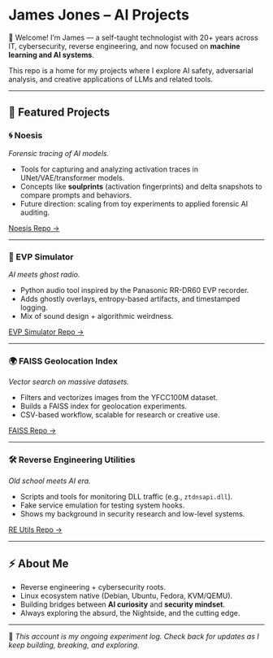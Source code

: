 # James Jones – AI Projects👋 Welcome! I’m James — a self-taught technologist with 20+ years across IT, cybersecurity, reverse engineering, and now focused on **machine learning and AI systems**.  This repo is a home for my projects where I explore AI safety, adversarial analysis, and creative applications of LLMs and related tools.  ---## 🔬 Featured Projects### 🌀 Noesis*Forensic tracing of AI models.*  - Tools for capturing and analyzing activation traces in UNet/VAE/transformer models.  - Concepts like **soulprints** (activation fingerprints) and delta snapshots to compare prompts and behaviors.  - Future direction: scaling from toy experiments to applied forensic AI auditing.  [Noesis Repo →](./Noesis)---### 👻 EVP Simulator*AI meets ghost radio.*  - Python audio tool inspired by the Panasonic RR-DR60 EVP recorder.  - Adds ghostly overlays, entropy-based artifacts, and timestamped logging.  - Mix of sound design + algorithmic weirdness.  [EVP Simulator Repo →](./EVP-Simulator)---### 🌍 FAISS Geolocation Index*Vector search on massive datasets.*  - Filters and vectorizes images from the YFCC100M dataset.  - Builds a FAISS index for geolocation experiments.  - CSV-based workflow, scalable for research or creative use.  [FAISS Repo →](./FAISS-Geolocation)---### 🛠️ Reverse Engineering Utilities*Old school meets AI era.*  - Scripts and tools for monitoring DLL traffic (e.g., `ztdnsapi.dll`).  - Fake service emulation for testing system hooks.  - Shows my background in security research and low-level systems.  [RE Utils Repo →](./Reverse-Engineering-Utils)---## ⚡ About Me- Reverse engineering + cybersecurity roots.  - Linux ecosystem native (Debian, Ubuntu, Fedora, KVM/QEMU).  - Building bridges between **AI curiosity** and **security mindset**.  - Always exploring the absurd, the Nightside, and the cutting edge.  ---🖤 *This account is my ongoing experiment log. Check back for updates as I keep building, breaking, and exploring.*  